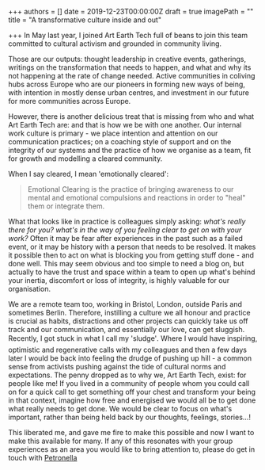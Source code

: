 +++
authors = []
date = 2019-12-23T00:00:00Z
draft = true
imagePath = ""
title = "A transformative culture inside and out"

+++
In May last year, I joined Art Earth Tech full of beans to join this team committed to cultural activism and grounded in community living.

Those are our outputs: thought leadership in creative events, gatherings, writings on the transformation that needs to happen, and what and why its not happening at the rate of change needed. Active communities in coliving hubs across Europe who are our pioneers in forming new ways of being, with intention in mostly dense urban centres, and investment in our future for more communities across Europe.

However, there is another delicious treat that is missing from who and what Art Earth Tech are: and that is how we be with one another. Our internal work culture is primary - we place intention and attention on our communication practices; on a coaching style of support and on the integrity of our systems and the practice of how we organise as a team, fit for growth and modelling a cleared community.

When I say cleared, I mean 'emotionally cleared':

> Emotional Clearing is the practice of bringing awareness to our mental and emotional compulsions and reactions in order to "heal" them or integrate them.

What that looks like in practice is colleagues simply asking: _what's really there for you? what's in the way of you feeling clear to get on with your work?_ Often it may be fear after experiences in the past such as a failed event, or it may be history with a person that needs to be resolved. It makes it possible then to act on what is blocking you from getting stuff done - and done well. This may seem obvious and too simple to need a blog on, but actually to have the trust and space within a team to open up what's behind your inertia, discomfort or loss of integrity, is highly valuable for our organisation.

We are a remote team too, working in Bristol, London, outside Paris and sometimes Berlin. Therefore, instilling a culture we all honour and practice is crucial as habits, distractions and other projects can quickly take us off track and our communication, and essentially our love, can get sluggish. Recently, I got stuck in what I call my 'sludge'. Where I would have inspiring, optimistic and regenerative calls with my colleagues and then a few days later I would be back into feeling the drudge of pushing up hill - a common sense from activists pushing against the tide of cultural norms and expectations. The penny dropped as to why we, Art Earth Tech, exist: for people like me! If you lived in a community of people whom you could call on for a quick call to get something off your chest and transform your being in that context, imagine how free and energised we would all be to get done what really needs to get done. We would be clear to focus on what's important, rather than being held back by our thoughts, feelings, stories...!

This liberated me, and gave me fire to make this possible and now I want to make this available for many. If any of this resonates with your group experiences as an area you would like to bring attention to, please do get in touch with [Petronella](<mailto:petronella@artearthtech.com>)